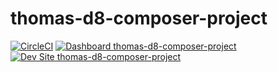 # thomas-d8-composer-project

[![CircleCI](https://circleci.com/gh/thomas-thackery/thomas-d8-composer-project.svg?style=shield)](https://circleci.com/gh/thomas-thackery/thomas-d8-composer-project)
[![Dashboard thomas-d8-composer-project](https://img.shields.io/badge/dashboard-thomas_d8_composer_project-yellow.svg)](https://dashboard.pantheon.io/sites/3b22a838-7773-40b0-b3d9-c2441bbdaed6#dev/code)
[![Dev Site thomas-d8-composer-project](https://img.shields.io/badge/site-thomas_d8_composer_project-blue.svg)](http://dev-thomas-d8-composer-project.pantheonsite.io/)